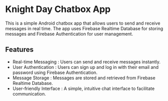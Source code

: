 # Knight Day Chatbox App

This is a simple Android chatbox app that allows users to send and receive messages in real time. The app uses Firebase Realtime Database for storing messages and Firebase Authentication for user management.

## Features
- Real-time Messaging : Users can send and receive messages instantly.
- User Authentication : Users can sign up and log in with their email and password using Firebase Authentication.
- Message Storage : Messages are stored and retrieved from Firebase Realtime Database.
- User-friendly Interface : A simple, intuitive chat interface to facilitate communication.
